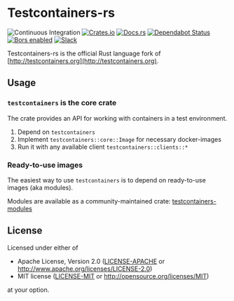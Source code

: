 # Testcontainers-rs

![Continuous Integration](https://github.com/testcontainers/testcontainers-rs/workflows/Continuous%20Integration/badge.svg?branch=dev)
[![Crates.io](https://img.shields.io/crates/v/testcontainers.svg)](https://crates.io/crates/testcontainers)
[![Docs.rs](https://docs.rs/testcontainers/badge.svg)](https://docs.rs/testcontainers)
[![Dependabot Status](https://api.dependabot.com/badges/status?host=github&repo=testcontainers/testcontainers-rs)](https://dependabot.com)
[![Bors enabled](https://bors.tech/images/badge_small.svg)](https://app.bors.tech/repositories/20716)
[![Slack](https://img.shields.io/badge/Slack-join-orange?style=flat&logo=slack&)](link=https%3A%2F%2Fjoin.slack.com%2Ft%2Ftestcontainers%2Fshared_invite%2Fzt-2gra37tid-n9xDJGjjVb7hMRanGjowkw)

Testcontainers-rs is the official Rust language fork of [http://testcontainers.org](http://testcontainers.org).

## Usage

### `testcontainers` is the core crate

The crate provides an API for working with containers in a test environment.

1. Depend on `testcontainers`
2. Implement `testcontainers::core::Image` for necessary docker-images
3. Run it with any available client `testcontainers::clients::*`

### Ready-to-use images

The easiest way to use `testcontainers` is to depend on ready-to-use images (aka modules).

Modules are available as a community-maintained crate: [testcontainers-modules](https://github.com/testcontainers/testcontainers-rs-modules-community)

## License

Licensed under either of

- Apache License, Version 2.0
  ([LICENSE-APACHE](LICENSE-Apache-2.0) or http://www.apache.org/licenses/LICENSE-2.0)
- MIT license
  ([LICENSE-MIT](LICENSE-MIT) or http://opensource.org/licenses/MIT)

at your option.
